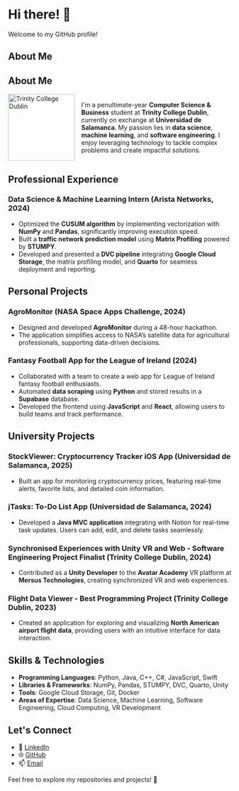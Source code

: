 # Hi there! 👋  
Welcome to my GitHub profile!  

## About Me

## About Me

<div style="display: flex; align-items: center;">
  <img src="https://yt3.googleusercontent.com/ytc/AIdro_nH7qFB7HgTxCxOt1LFqPYoL9iJR43eowDurL8ZaSNso34=s900-c-k-c0x00ffffff-no-rj" alt="Trinity College Dublin" width="150" style="margin-right: 15px;"/>
  <div>
    I'm a penultimate-year <strong>Computer Science & Business</strong> student at <strong>Trinity College Dublin</strong>, 
    currently on exchange at <strong>Universidad de Salamanca</strong>. My passion lies in 
    <strong>data science</strong>, <strong>machine learning</strong>, and <strong>software engineering</strong>. 
    I enjoy leveraging technology to tackle complex problems and create impactful solutions.
  </div>
</div>




## Professional Experience  

### **Data Science & Machine Learning Intern** (**Arista Networks**, 2024)  
- Optimized the **CUSUM algorithm** by implementing vectorization with **NumPy** and **Pandas**, significantly improving execution speed.  
- Built a **traffic network prediction model** using **Matrix Profiling** powered by **STUMPY**.  
- Developed and presented a **DVC pipeline** integrating **Google Cloud Storage**, the matrix profiling model, and **Quarto** for seamless deployment and reporting.  

## Personal Projects  

### **AgroMonitor** (NASA Space Apps Challenge, 2024)  
- Designed and developed **AgroMonitor** during a 48-hour hackathon.  
- The application simplifies access to NASA’s satellite data for agricultural professionals, supporting data-driven decisions.  

### **Fantasy Football App for the League of Ireland** (2024)  
- Collaborated with a team to create a web app for League of Ireland fantasy football enthusiasts.  
- Automated **data scraping** using **Python** and stored results in a **Supabase** database.  
- Developed the frontend using **JavaScript** and **React**, allowing users to build teams and track performance.  

## University Projects  

### **StockViewer: Cryptocurrency Tracker iOS App** (**Universidad de Salamanca**, 2025)  
- Built an app for monitoring cryptocurrency prices, featuring real-time alerts, favorite lists, and detailed coin information.  

### **jTasks: To-Do List App** (**Universidad de Salamanca**, 2024)  
- Developed a **Java MVC application** integrating with Notion for real-time task updates. Users can add, edit, and delete tasks seamlessly.  

### **Synchronised Experiences with Unity VR and Web - Software Engineering Project Finalist** (**Trinity College Dublin**, 2024)  
- Contributed as a **Unity Developer** to the **Avatar Academy** VR platform at **Mersus Technologies**, creating synchronized VR and web experiences.  

### **Flight Data Viewer - Best Programming Project** (**Trinity College Dublin**, 2023)  
- Created an application for exploring and visualizing **North American airport flight data**, providing users with an intuitive interface for data interaction.  

## Skills & Technologies  

- **Programming Languages**: Python, Java, C++, C#, JavaScript, Swift  
- **Libraries & Frameworks**: NumPy, Pandas, STUMPY, DVC, Quarto, Unity  
- **Tools**: Google Cloud Storage, Git, Docker  
- **Areas of Expertise**: Data Science, Machine Learning, Software Engineering, Cloud Computing, VR Development  

## Let's Connect  

- 💼 [LinkedIn](https://www.linkedin.com/in/radek-dulny-2994b0190/)  
- 🌐 [GitHub](https://github.com/dulnyr)  
- 📫 [Email](mailto:radek.dulny@gmail.com)  

Feel free to explore my repositories and projects! 🚀  

